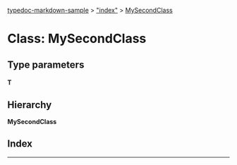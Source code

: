 [typedoc-markdown-sample](../README.md) > ["index"](../modules/_index_.md) > [MySecondClass](../classes/_index_.mysecondclass.md)

# Class: MySecondClass

## Type parameters
#### T 
## Hierarchy

**MySecondClass**

## Index

---

